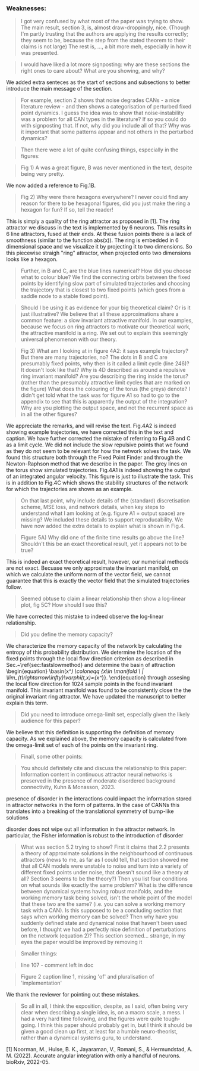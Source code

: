 ### Weaknesses:

> I got very confused by what most of the paper was trying to show. The main result, section 3, is, almost draw-droppingly, nice. (Though I'm partly trusting that the authors are applying the results correctly; they seem to be, because the step from the stated theorem to their claims is not large) The rest is, ..., a bit more meh, especially in how it was presented.
>

> I would have liked a lot more signposting: why are these sections the right ones  to care about? What are you showing, and why?
>

We added extra senteces as the start of sections and subsections to better introduce the main message of the section.


> For example, section 2 shows that noise degrades CANs - a nice
literature review - and then shows a categorisation of perturbed fixed
point dynamics. I guess the idea was to show that noise-instability was a
 problem for all CAN types in the literature? If so you could do with
signposting that. If not, why did you include all of that? Why was it
important that some patterns appear and not others in the perturbed
dynamics?
>

> Then there were a lot of quite confusing things, especially in the figures:
>

> Fig 1) A was a great figure, B was never mentioned in the text, despite being very pretty.

We now added a reference to Fig.1B.

> Fig 2) Why were there hexagons everywhere? I never could find any
reason for there to be hexagonal figures, did you just make the ring a hexagon for fun? If so, tell the reader!

This is simply a quality of the ring attractor as proposed in [1]. The ring attractor we discuss in the text is implemented by 6 neurons. This results in 6 line attractors, fused at their ends. 
At these fusion points there is a lack of smoothness (similar to the function abs(x)).
The ring is embedded in 6 dimensional space and we visualize it by projecting it to two dimensions.
So this piecewise straigh "ring" attractor, when projected onto two dimensions looks like a hexagon.


> Further, in B and C, are the blue lines numerical? How did you choose what to colour blue?
We find the connecting orbits between the fixed points by identifying slow part of simulated trajectories and choosing the trajectory that is closest to two fixed points (which goes from a saddle node to a stable fixed point).

> Should I be using it as evidence for your big theoretical claim? Or is it just illustrative?
We believe that all these approximations share a common feature: a slow invariant attractive manifold.
In our examples, because we focus on ring attractors to motivate our theoretical work, the attractive manifold is a ring.
We set out to explain this seemingly universal phenomenon with our theory.


> Fig 3) What am I looking at in figure 4A2: it says example
trajectory? But there are many trajectories, no? The dots in B and C are
 presumably fixed points, why then is it called a limit cycle (line
246)? It doesn't look like that? Why is 4D described as around a
repulsive ring invariant manifold? Are you describing the ring inside
the torus? (rather than the presumably attractive limit cycles that are
marked on the figure) What does the colouring of the torus (the greys)
denote? I didn't get told what the task was for figure A1 so had to go
to the appendix to see that this is apparently the output of the
integration? Why are you plotting the output space, and not the
recurrent space as in all the other figures?

We appreciate the remarks, and will revise the text.
Fig.4A2 is indeed showing example trajectories, we have corrected this in the text and caption.
We have further corrected the mistake of referring to Fig.4B and C as a limit cycle.
We did not include the slow repulsive points that we found as they do not seem to be relevant for how the network solves the task.
We found this structure both through the Fixed Point Finder and through the Newton-Raphson method that we describe in the paper.
The grey lines on the torus show simulated trajectories. 
Fig.4A1 is indeed showing the output of an integrated angular velocity.
This figure is just to illustrate the task. This is in addition to Fig.4C which shows the stability structures of the network for which the trajectories are shown as an example.


> On that last point, why include details of the (standard)
discretisation scheme, MSE loss, and network details, when key steps to
understand what I am looking at (e.g. figure A1 = output space) are
missing?
We included these details to support reproducability.
We have now added the extra details to explain what is shown in Fig.4.

> Figure 5A) Why did one of the finite time results go above the line?
Shouldn't this be an exact theoretical result, yet it appears not to be true?

This is indeed an exact theoretical result, however, our numerical methods are not exact.
Becuase we only approximate the invariant manifold, on which we calculate the uniform norm of the vector field, we cannot guarantee that this is exactly the vector field that the simulated trajectories follow.


> Seemed obtuse to claim a linear relationship then show a log-linear plot, fig 5C? How should I see this?

We have corrected this mistake to indeed observe the log-linear relationship.


> Did you define the memory capacity?

We characterize the memory capacity of the network by calculating the entropy of this probability distribution.
We determine the location of the fixed points through the local flow direction criterion as described in Sec.~\ref{sec:fastslowmethod}
and determine the basin of attraction
\begin{equation}
\basin(x^*) \coloneqq \{x\in \manifold \ | \lim_{t\rightarrow\infty}\varphi(t,x)=\{x^*\}\}.
\end{equation}
through assesing the local flow direction for 1024 sample points in the found invariant manifold.
This invariant manifold was found to be consistently close the the original invariant ring attractor.
We have updated the manuscript to better explain this term.

> Did you need to introduce omega-limit set, especially given the likely audience for this paper?

We believe that this definition is supporting the definition of memory capacity.
As we explained above, the memory capacity is calculated from the omega-limit set of each of the points on the invariant ring.

> Finall, some other points:
>

> You should definitely cite and discuss the relationship to this
paper: Information content in continuous attractor neural networks is
preserved in the presence of moderate disordered background
connectivity, Kuhn & Monasson, 2023.
>

presence of disorder in the interactions could impact the information stored in attractor networks in the form of patterns. In the case of CANNs this translates into a breaking of the translational symmetry of bump-like solutions

disorder does not wipe out all information in the attractor network. In particular, the Fisher information is robust to
the introduction of disorder



> What was section 5.2 trying to show? First it claims that 2.2
presents a theory of approximate solutions in the neighbourhood of
continuous attractors (news to me, as far as I could tell, that section
showed me that all CAN models were unstable to noise and turn into a
variety of different fixed points under noise, that doesn't sound like a
 theory at all? Section 3 seems to be the theory?) Then you list four
conditions on what sounds like exactly the same problem? What is the
difference between dynamical systems having robust manifolds, and the
working memory task being solved, isn't the whole point of the model
that these two are the same? (i.e. you can solve a working memory task
with a CAN). Is this supposed to be a concluding section that says when
working memory can be solved? Then why have you suddenly defined state
and dynamical noise that haven't been used before, I thought we had a
perfectly nice definition of perturbations on the network (equation 2)?
This section seemed... strange, in my eyes the paper would be improved
by removing it
>

> Smaller things:
>

> line 107 - comment left in doc
>

> Figure 2 caption line 1, missing 'of' and pluralisation of 'implementation'
>

We thank the reviewer for pointing out these mistakes.


> So all in all, I think the exposition, despite, as I said, often
being very clear when describing a single idea, is, on a macro scale, a
mess. I had a very hard time following, and the figures were quite
tough-going. I think this paper should probably get in, but I think it
should be given a good clean up first, at least for a humble
neuro-theorist, rather than a dynamical systems guru, to understand.







[1] Noorman, M., Hulse, B. K., Jayaraman, V., Romani, S., & Hermundstad, A. M. (2022). Accurate angular integration with only a handful of neurons. bioRxiv, 2022-05.
